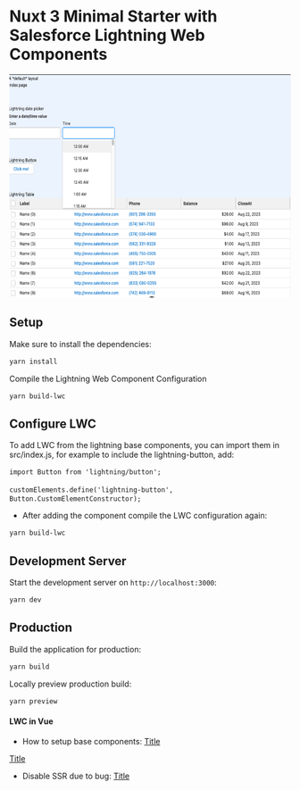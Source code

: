 # Nuxt 3 Minimal Starter with Salesforce Lightning Web Components

<img src="readme-screenshot.png" style="height:400px;width:auto" />

## Setup

Make sure to install the dependencies:

```bash
yarn install
```

Compile the Lightning Web Component Configuration
```bash
yarn build-lwc
```

## Configure LWC

To add LWC from the lightning base components, you can import them in src/index.js, for example to include the lightning-button, add:
```
import Button from 'lightning/button';

customElements.define('lightning-button', Button.CustomElementConstructor);
```
- After adding the component compile the LWC configuration again:
```bash
yarn build-lwc
```

## Development Server

Start the development server on `http://localhost:3000`:

```bash
yarn dev
```

## Production

Build the application for production:

```bash
yarn build
```

Locally preview production build:

```bash
yarn preview
```



####    LWC in Vue

- How to setup base components:
[Title](https://salesforce.stackexchange.com/questions/323613/lightning-open-source-use-of-base-components)

[Title](https://salesforce.stackexchange.com/questions/340594/lwc-build-files-explaination)

- Disable SSR due to bug:  [Title](https://github.com/lit/lit/discussions/2259)